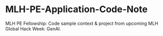 # MLH-PE-Application-Code-Note
MLH PE Fellowship: Code sample context &amp; project from upcoming MLH Global Hack Week: GenAI.
